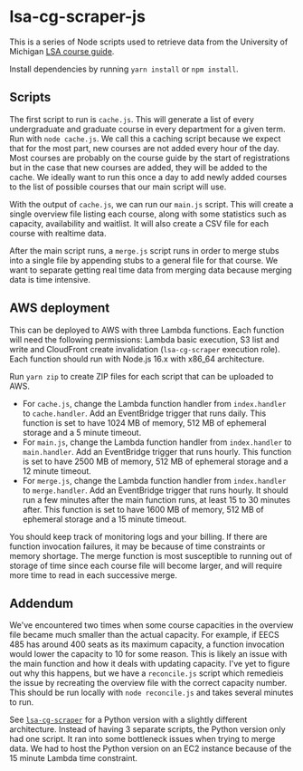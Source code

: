 # lsa-cg-scraper-js

This is a series of Node scripts used to retrieve data from the University of Michigan [LSA course guide](https://www.lsa.umich.edu/cg/).

Install dependencies by running `yarn install` or `npm install`.

## Scripts

The first script to run is `cache.js`. This will generate a list of every undergraduate and graduate course in every department for a given term. Run with `node cache.js`. We call this a caching script because we expect that for the most part, new courses are not added every hour of the day. Most courses are probably on the course guide by the start of registrations but in the case that new courses are added, they will be added to the cache. We ideally want to run this once a day to add newly added courses to the list of possible courses that our main script will use.

With the output of `cache.js`, we can run our `main.js` script. This will create a single overview file listing each course, along with some statistics such as capacity, availability and waitlist. It will also create a CSV file for each course with realtime data.

After the main script runs, a `merge.js` script runs in order to merge stubs into a single file by appending stubs to a general file for that course. We want to separate getting real time data from merging data because merging data is time intensive.

## AWS deployment

This can be deployed to AWS with three Lambda functions. Each function will need the following permissions: Lambda basic execution, S3 list and write and CloudFront create invalidation (`lsa-cg-scraper` execution role). Each function should run with Node.js 16.x with x86_64 architecture.

Run `yarn zip` to create ZIP files for each script that can be uploaded to AWS.

- For `cache.js`, change the Lambda function handler from `index.handler` to `cache.handler`. Add an EventBridge trigger that runs daily. This function is set to have 1024 MB of memory, 512 MB of ephemeral storage and a 5 minute timeout.
- For `main.js`, change the Lambda function handler from `index.handler` to `main.handler`. Add an EventBridge trigger that runs hourly. This function is set to have 2500 MB of memory, 512 MB of ephemeral storage and a 12 minute timeout.
- For `merge.js`, change the Lambda function handler from `index.handler` to `merge.handler`. Add an EventBridge trigger that runs hourly. It should run a few minutes after the main function runs, at least 15 to 30 minutes after. This function is set to have 1600 MB of memory, 512 MB of ephemeral storage and a 15 minute timeout.

You should keep track of monitoring logs and your billing. If there are function invocation failures, it may be because of time constraints or memory shortage. The merge function is most susceptible to running out of storage of time since each course file will become larger, and will require more time to read in each successive merge.

## Addendum

We've encountered two times when some course capacities in the overview file became much smaller than the actual capacity. For example, if EECS 485 has around 400 seats as its maximum capacity, a function invocation would lower the capacity to 10 for some reason. This is likely an issue with the main function and how it deals with updating capacity. I've yet to figure out why this happens, but we have a `reconcile.js` script which remedieis the issue by recreating the overview file with the correct capacity number. This should be run locally with `node reconcile.js` and takes several minutes to run.

See [`lsa-cg-scraper`](https://github.com/MichiganDaily/lsa-cg-scraper) for a Python version with a slightly different architecture. Instead of having 3 separate scripts, the Python version only had one script. It ran into some bottleneck issues when trying to merge data. We had to host the Python version on an EC2 instance because of the 15 minute Lambda time constraint.
